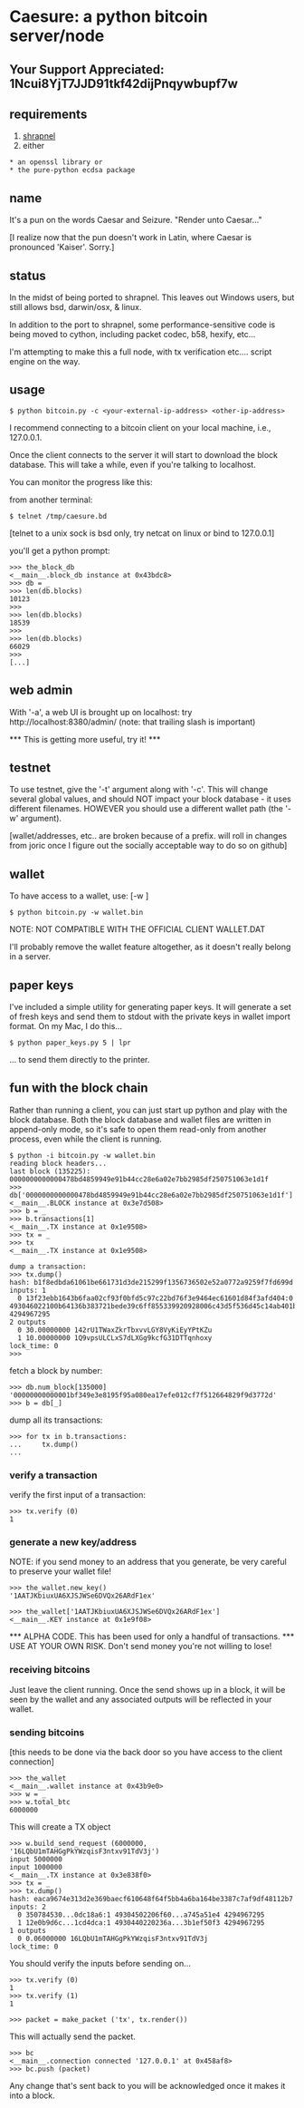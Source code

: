 
Caesure: a python bitcoin server/node
=====================================

Your Support Appreciated: 1Ncui8YjT7JJD91tkf42dijPnqywbupf7w
------------------------------------------------------------

requirements
------------

  1. [shrapnel](https://github.com/ironport/shrapnel)
  2. either 

    * an openssl library or
    * the pure-python ecdsa package

name
----

It's a pun on the words Caesar and Seizure.  "Render unto Caesar..."

[I realize now that the pun doesn't work in Latin, where Caesar is pronounced 'Kaiser'.  Sorry.]

status
------

In the midst of being ported to shrapnel.  This leaves out Windows users, but still
allows bsd, darwin/osx, & linux.

In addition to the port to shrapnel, some performance-sensitive code is being moved
to cython, including packet codec, b58, hexify, etc...

I'm attempting to make this a full node, with tx verification etc.... script engine on the way.


usage
-----

    $ python bitcoin.py -c <your-external-ip-address> <other-ip-address>

I recommend connecting to a bitcoin client on your local machine, i.e., 127.0.0.1.

Once the client connects to the server it will start to download the block
database.  This will take a while, even if you're talking to localhost.

You can monitor the progress like this:

from another terminal:

    $ telnet /tmp/caesure.bd

[telnet to a unix sock is bsd only, try netcat on linux or bind to 127.0.0.1]

you'll get a python prompt:

    >>> the_block_db
    <__main__.block_db instance at 0x43bdc8>
    >>> db = _
    >>> len(db.blocks)
    10123
    >>> 
    >>> len(db.blocks)
    18539
    >>> 
    >>> len(db.blocks)
    66029
    >>> 
    [...]


web admin
---------

With '-a', a web UI is brought up on localhost:
try http://localhost:8380/admin/ (note: that trailing slash is important)

*** This is getting more useful, try it! ***


testnet
-------

To use testnet, give the '-t' argument along with '-c'.  This will change several
global values, and should NOT impact your block database - it uses different
filenames.  HOWEVER you should use a different wallet path (the '-w' argument).

[wallet/addresses, etc.. are broken because of a prefix.  will roll in changes from
 joric once I figure out the socially acceptable way to do so on github]

wallet
------

To have access to a wallet, use: [-w <wallet-path>]

    $ python bitcoin.py -w wallet.bin

NOTE: NOT COMPATIBLE WITH THE OFFICIAL CLIENT WALLET.DAT

I'll probably remove the wallet feature altogether, as it doesn't really belong
in a server.

paper keys
----------

I've included a simple utility for generating paper keys.  It will generate a set
of fresh keys and send them to stdout with the private keys in wallet import format.
On my Mac, I do this...

    $ python paper_keys.py 5 | lpr

... to send them directly to the printer.

fun with the block chain
------------------------

Rather than running a client, you can just start up python and play with the block
database.  Both the block database and wallet files are written in append-only mode,
so it's safe to open them read-only from another process, even while the client is
running.

    $ python -i bitcoin.py -w wallet.bin 
    reading block headers...
    last block (135225): 0000000000000478bd4859949e91b44cc28e6a02e7bb2985df250751063e1d1f
    >>> db['0000000000000478bd4859949e91b44cc28e6a02e7bb2985df250751063e1d1f']
    <__main__.BLOCK instance at 0x3e7d508>
    >>> b = _
    >>> b.transactions[1]
    <__main__.TX instance at 0x1e9508>
    >>> tx = _
    >>> tx
    <__main__.TX instance at 0x1e9508>
    
    dump a transaction:
    >>> tx.dump()
    hash: b1f8edbda61061be661731d3de215299f1356736502e52a0772a9259f7fd699d
    inputs: 1
      0 13f23ebb1643b6faa02cf93f0bfd5c97c22bd76f3e9464ec61601d84f3afd404:0 493046022100b64136b383721bede39c6ff855339920928006c43d5f536d45c14ab401b736f8022100ee564e42001e3b071545e5f55bbcaa87eca7d731a339177701c40fa6d61510bf014104b3cd4b6d65ffea8fb7781e88a4e67d2f8104b80fb45ee50981940001d3a132584ea10a34a03224823492fd25344c50e40a52069df297da024ffb3175ec745021 4294967295
    2 outputs
      0 30.00000000 142rU1TWaxZkrTbxvvLGY8VyKiEyYPtKZu
      1 10.00000000 1Q9vpsULCLxS7dLXGg9kcfG31DTTqnhoxy
    lock_time: 0
    >>>

fetch a block by number:

    >>> db.num_block[135000]
    '00000000000001bf349e3e8195f95a080ea17efe012cf7f512664829f9d3772d'
    >>> b = db[_]

dump all its transactions:

    >>> for tx in b.transactions:
    ...     tx.dump()
    ... 

### verify a transaction ###

verify the first input of a transaction:

    >>> tx.verify (0)
    1

### generate a new key/address ###

NOTE: if you send money to an address that you generate, be very careful
to preserve your wallet file!

    >>> the_wallet.new_key()
    '1AATJKbiuxUA6XJSJWSe6DVQx26ARdF1ex'

    >>> the_wallet['1AATJKbiuxUA6XJSJWSe6DVQx26ARdF1ex']
    <__main__.KEY instance at 0x1e9f08>


*** ALPHA CODE.  This has been used for only a handful of transactions.
*** USE AT YOUR OWN RISK.  Don't send money you're not willing to lose!

### receiving bitcoins ###
Just leave the client running.  Once the send shows up in a block, it will be seen
by the wallet and any associated outputs will be reflected in your wallet.

### sending bitcoins ###

[this needs to be done via the back door so you have access to the client connection]

    >>> the_wallet
    <__main__.wallet instance at 0x43b9e0>
    >>> w = _
    >>> w.total_btc
    6000000

This will create a TX object

    >>> w.build_send_request (6000000, '16LQbU1mTAHGgPkYWzqisF3ntxv91TdV3j') 
    input 5000000
    input 1000000
    <__main__.TX instance at 0x3e838f0>
    >>> tx = _
    >>> tx.dump()
    hash: eaca9674e313d2e369baecf610648f64f5bb4a6ba164be3387c7af9df48112b7
    inputs: 2
      0 350784530...0dc18a6:1 49304502206f60...a745a51e4 4294967295
      1 12e0b9d6c...1cd4dca:1 4930440220236a...3b1ef50f3 4294967295
    1 outputs
      0 0.06000000 16LQbU1mTAHGgPkYWzqisF3ntxv91TdV3j
    lock_time: 0

You should verify the inputs before sending on...

    >>> tx.verify (0)
    1
    >>> tx.verify (1)
    1

    >>> packet = make_packet ('tx', tx.render())

This will actually send the packet.

    >>> bc
    <__main__.connection connected '127.0.0.1' at 0x458af8>
    >>> bc.push (packet)

Any change that's sent back to you will be acknowledged once it makes it into
a block.

